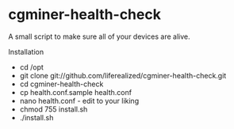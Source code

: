 cgminer-health-check
====================

A small script to make sure all of your devices are alive.

Installation

- cd /opt
- git clone git://github.com/liferealized/cgminer-health-check.git
- cd cgminer-health-check
- cp health.conf.sample health.conf
- nano health.conf - edit to your liking
- chmod 755 install.sh
- ./install.sh
